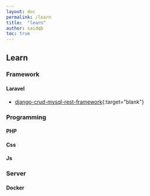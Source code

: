 ```yaml
---
layout: doc
permalink: /learn
title:  "learn"
author: saidqb
toc: true
---
```


## Learn

### Framework

#### Laravel
- [django-crud-mysql-rest-framework](https://www.bezkoder.com/django-crud-mysql-rest-framework/){:target="blank"}

### Programming
#### PHP
#### Css
#### Js


### Server
#### Docker